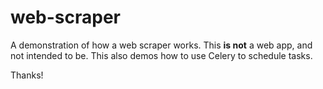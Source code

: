 # web-scraper
A demonstration of how a web scraper works.
This **is not** a web app, and not intended to be.
This also demos how to use Celery to schedule tasks.

Thanks!
